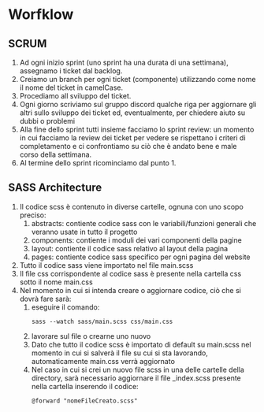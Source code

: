 # Worfklow
## SCRUM
1. Ad ogni inizio sprint (uno sprint ha una durata di una settimana), assegnamo i ticket dal backlog.
2. Creiamo un branch per ogni ticket (componente) utilizzando come nome il nome del ticket in camelCase.
3. Procediamo all sviluppo del ticket.
4. Ogni giorno scriviamo sul gruppo discord qualche riga per aggiornare gli altri sullo sviluppo dei ticket ed, eventualmente, per chiedere aiuto su dubbi o problemi
5. Alla fine dello sprint tutti insieme facciamo lo sprint review: un momento in cui facciamo la review dei ticket per vedere se rispettano i criteri di completamento e ci confrontiamo su ciò che è andato bene e male corso della settimana.
6. Al termine dello sprint ricominciamo dal punto 1.
## SASS Architecture
1. Il codice scss è contenuto in diverse cartelle, ognuna con uno scopo preciso:
    1. abstracts: contiente codice sass con le variabili/funzioni generali che veranno usate in tutto il progetto
    2. components: contiente i moduli dei vari componenti della pagine
    3. layout: contiente il codice sass relativo al layout della pagina
    4. pages: contiente codice sass specifico per ogni pagina del website
2. Tutto il codice sass viene importato nel file main.scss
3. Il file css corrispondente al codice sass è presente nella cartella css sotto il nome main.css
4. Nel momento in cui si intenda creare o aggiornare codice, ciò che si dovrà fare sarà:
    1. eseguire il comando:
        ```
        sass --watch sass/main.scss css/main.css
        ```
    2. lavorare sul file o crearne uno nuovo
    3. Dato che tutto il codice scss è importato di default su main.scss nel momento in cui si salverà il file su cui si sta lavorando, automaticamente main.css verrà aggiornato
    4. Nel caso in cui si crei un nuovo file scss in una delle cartelle della directory, sarà necessario aggiornare il file _index.scss presente nella cartella inserendo il codice:
        ```
        @forward "nomeFileCreato.scss"
        ```